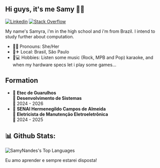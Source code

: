 ## Hi guys, it's me Samy 🤙🍃

[![Linkedin](https://img.shields.io/badge/LinkedIn-blue?style=flat-square&logo=linkedin&logoColor=white)](https://www.linkedin.com/in/samyra-fernandes/)     [![Stack Overflow](https://img.shields.io/badge/StackOverflow-FE7A16?style=flat-square&logo=Stack-Overflow&logoColor=white)](https://stackoverflow.com/users/28783901/samyra-fernandes) 

My name's Samyra, i'm in the high school and i'm from Brazil. I intend to study further about computation.
* 💁‍♀️ Pronouns: She/Her 
* 🏡✈ Local: Brasil, São Paulo 
* 🎨💻 Hobbies: Listen some music (Rock, MPB and Pop) karaoke, and when my hardware specs let i play some games...

  
## Formation
* 📍 **Etec de Guarulhos**\
         📖 **Desenvolvimento de Sistemas**\
         📆  2024 - 2026
* 📍 **SENAI Hermenegildo Campos de Almeida**\
         📖 **Eletricista de Manutenção Eletroeletrônica**\
         📆 2024 - 2025

## 📊 Github Stats:

![SamyNandes's Top Languages](https://github-readme-stats.vercel.app/api/top-langs/?username=SamyNandes&theme=vue-dark&show_icons=true&hide_border=true&layout=compact)


Eu amo aprender e sempre estarei disposta!
                           
